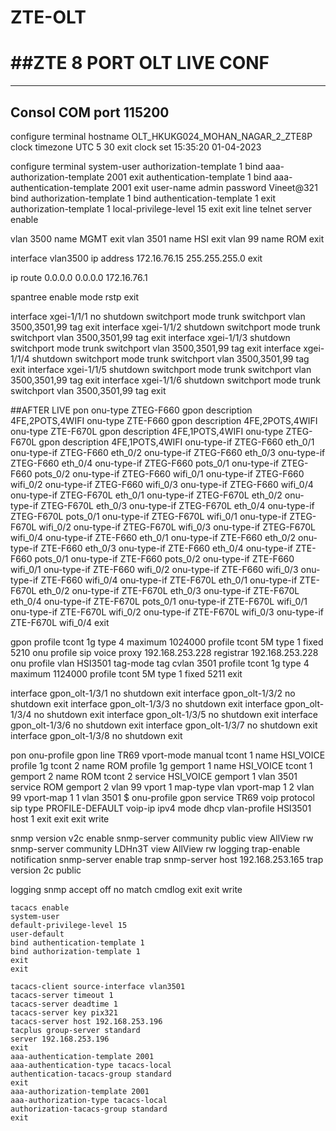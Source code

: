 # ZTE-OLT

##ZTE 8 PORT OLT LIVE CONF 
============================================================================================================================================================

----------------------------------
Consol
COM port 115200
----------------------------------

configure terminal
hostname OLT_HKUKG024_MOHAN_NAGAR_2_ZTE8P
clock timezone UTC 5 30
exit
clock set 15:35:20 01-04-2023


configure terminal
system-user
authorization-template 1
bind aaa-authorization-template 2001
exit
authentication-template 1
bind aaa-authentication-template 2001
exit
user-name admin
password Vineet@321
bind authorization-template 1
bind authentication-template 1
exit
authorization-template 1
local-privilege-level 15
exit
exit
line telnet server enable

vlan 3500
name MGMT
exit
vlan 3501
name HSI
exit
vlan 99
name ROM
exit

interface vlan3500
ip address 172.16.76.15 255.255.255.0
exit

ip route 0.0.0.0 0.0.0.0 172.16.76.1

spantree
enable
mode rstp
exit


interface xgei-1/1/1
no shutdown
switchport mode trunk
switchport vlan 3500,3501,99 tag
exit
interface xgei-1/1/2
shutdown
switchport mode trunk
switchport vlan 3500,3501,99 tag
exit
interface xgei-1/1/3
 shutdown
switchport mode trunk
switchport vlan 3500,3501,99 tag
exit
interface xgei-1/1/4
 shutdown
switchport mode trunk
switchport vlan 3500,3501,99 tag
exit
interface xgei-1/1/5
shutdown
switchport mode trunk
switchport vlan 3500,3501,99 tag
exit
interface xgei-1/1/6
shutdown
switchport mode trunk
switchport vlan 3500,3501,99 tag
exit


##AFTER LIVE
pon
onu-type ZTEG-F660 gpon description 4FE,2POTS,4WIFI
onu-type ZTE-F660 gpon description 4FE,2POTS,4WIFI
onu-type ZTE-F670L gpon description 4FE,1POTS,4WIFI
onu-type ZTEG-F670L gpon description 4FE,1POTS,4WIFI
onu-type-if ZTEG-F660 eth_0/1
onu-type-if ZTEG-F660 eth_0/2
onu-type-if ZTEG-F660 eth_0/3
onu-type-if ZTEG-F660 eth_0/4
onu-type-if ZTEG-F660 pots_0/1
onu-type-if ZTEG-F660 pots_0/2
onu-type-if ZTEG-F660 wifi_0/1
onu-type-if ZTEG-F660 wifi_0/2
onu-type-if ZTEG-F660 wifi_0/3
onu-type-if ZTEG-F660 wifi_0/4
onu-type-if ZTEG-F670L eth_0/1
onu-type-if ZTEG-F670L eth_0/2
onu-type-if ZTEG-F670L eth_0/3
onu-type-if ZTEG-F670L eth_0/4
onu-type-if ZTEG-F670L pots_0/1
onu-type-if ZTEG-F670L wifi_0/1
onu-type-if ZTEG-F670L wifi_0/2
onu-type-if ZTEG-F670L wifi_0/3
onu-type-if ZTEG-F670L wifi_0/4
onu-type-if ZTE-F660 eth_0/1
onu-type-if ZTE-F660 eth_0/2
onu-type-if ZTE-F660 eth_0/3
onu-type-if ZTE-F660 eth_0/4
onu-type-if ZTE-F660 pots_0/1
onu-type-if ZTE-F660 pots_0/2
onu-type-if ZTE-F660 wifi_0/1
onu-type-if ZTE-F660 wifi_0/2
onu-type-if ZTE-F660 wifi_0/3
onu-type-if ZTE-F660 wifi_0/4
onu-type-if ZTE-F670L eth_0/1
onu-type-if ZTE-F670L eth_0/2
onu-type-if ZTE-F670L eth_0/3
onu-type-if ZTE-F670L eth_0/4
onu-type-if ZTE-F670L pots_0/1
onu-type-if ZTE-F670L wifi_0/1
onu-type-if ZTE-F670L wifi_0/2
onu-type-if ZTE-F670L wifi_0/3
onu-type-if ZTE-F670L wifi_0/4
exit



gpon
profile tcont 1g type 4 maximum 1024000
profile tcont 5M type 1 fixed 5210
onu profile sip voice proxy 192.168.253.228 registrar 192.168.253.228
onu profile vlan HSI3501 tag-mode tag cvlan 3501
profile tcont 1g type 4 maximum 1124000
profile tcont 5M type 1 fixed 5211
exit

interface gpon_olt-1/3/1
no shutdown
exit
interface gpon_olt-1/3/2
no shutdown
exit
interface gpon_olt-1/3/3
no shutdown
exit
interface gpon_olt-1/3/4
no shutdown
exit
interface gpon_olt-1/3/5
no shutdown
exit
interface gpon_olt-1/3/6
no shutdown
exit
interface gpon_olt-1/3/7
no shutdown
exit
interface gpon_olt-1/3/8
no shutdown
exit





pon
onu-profile gpon line TR69
vport-mode manual
tcont 1 name HSI_VOICE profile 1g
tcont 2 name ROM profile 1g
gemport 1 name HSI_VOICE tcont 1
gemport 2 name ROM tcont 2
service HSI_VOICE gemport 1 vlan 3501
service ROM gemport 2 vlan 99
vport 1 map-type vlan
vport-map 1 2 vlan 99
vport-map 1 1 vlan 3501
$
onu-profile gpon service TR69
voip protocol sip
type PROFILE-DEFAULT
voip-ip ipv4 mode dhcp vlan-profile HSI3501 host 1
exit
exit
exit
write



snmp version v2c enable
snmp-server community public view AllView rw
snmp-server community LDHn3T view AllView rw
logging trap-enable notification
snmp-server enable trap
snmp-server host 192.168.253.165 trap version 2c public


logging snmp
accept off
no match cmdlog
exit
exit
write



	tacacs enable
	system-user
	default-privilege-level 15
	user-default
	bind authentication-template 1
	bind authorization-template 1
	exit
	exit

	tacacs-client source-interface vlan3501
	tacacs-server timeout 1
	tacacs-server deadtime 1
	tacacs-server key pix321
	tacacs-server host 192.168.253.196
	tacplus group-server standard
	server 192.168.253.196
	exit
	aaa-authentication-template 2001
	aaa-authentication-type tacacs-local
	authentication-tacacs-group standard
	exit
	aaa-authorization-template 2001
	aaa-authorization-type tacacs-local
	authorization-tacacs-group standard
	exit


